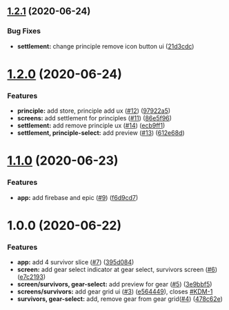 ## [1.2.1](https://github.com/anli/rna-kdm/compare/1.2.0...1.2.1) (2020-06-24)


### Bug Fixes

* **settlement:** change principle remove icon button ui ([21d3cdc](https://github.com/anli/rna-kdm/commit/21d3cdc048ca6a7ce56e856a4418c1de2b5572ee))



# [1.2.0](https://github.com/anli/rna-kdm/compare/1.1.0...1.2.0) (2020-06-24)


### Features

* **principle:** add store, principle add ux ([#12](https://github.com/anli/rna-kdm/issues/12)) ([97922a5](https://github.com/anli/rna-kdm/commit/97922a5e0b813f272cf223a0aae6cb7b76ca1a7e))
* **screens:** add settlement for principles ([#11](https://github.com/anli/rna-kdm/issues/11)) ([86e5f96](https://github.com/anli/rna-kdm/commit/86e5f9631699108999f344747eaa10aabc9b53b2))
* **settlement:** add remove principle ux ([#14](https://github.com/anli/rna-kdm/issues/14)) ([ecb9ff1](https://github.com/anli/rna-kdm/commit/ecb9ff18e809fbb9dda589eebc7ad8960ffaf064))
* **settlement, principle-select:** add preview ([#13](https://github.com/anli/rna-kdm/issues/13)) ([612e68d](https://github.com/anli/rna-kdm/commit/612e68d26d5152dc36d401254259f1aff0409e64))



# [1.1.0](https://github.com/anli/rna-kdm/compare/1.0.0...1.1.0) (2020-06-23)


### Features

* **app:** add firebase and epic ([#9](https://github.com/anli/rna-kdm/issues/9)) ([f6d9cd7](https://github.com/anli/rna-kdm/commit/f6d9cd7f0a4f7d85b0137d93fc9acef8078a63ff))



# 1.0.0 (2020-06-22)


### Features

* **app:** add 4 survivor slice ([#7](https://github.com/anli/rna-kdm/issues/7)) ([395d084](https://github.com/anli/rna-kdm/commit/395d084aab68bbb2ec4de9523b37c7da57518f40))
* **screen:** add gear select indicator at gear select, survivors screen ([#6](https://github.com/anli/rna-kdm/issues/6)) ([e7c2193](https://github.com/anli/rna-kdm/commit/e7c2193f57f1679e8b9604a7bd3500fa0f93b7ff))
* **screen/survivors, gear-select:** add preview for gear ([#5](https://github.com/anli/rna-kdm/issues/5)) ([3e9bbf5](https://github.com/anli/rna-kdm/commit/3e9bbf50359e9d7a10465ab0102a35a8dc1f33ec))
* **screens/survivors:** add gear grid ui ([#3](https://github.com/anli/rna-kdm/issues/3)) ([e564449](https://github.com/anli/rna-kdm/commit/e564449302fe9eff4745a3aafabaffacd02262f7)), closes [#KDM-1](https://github.com/anli/rna-kdm/issues/KDM-1)
* **survivors, gear-select:** add, remove gear from gear grid([#4](https://github.com/anli/rna-kdm/issues/4)) ([478c62e](https://github.com/anli/rna-kdm/commit/478c62e818e0db34f6be1cff30567a016e494a3c))



